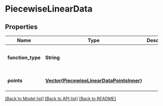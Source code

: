# PiecewiseLinearData

## Properties

Name | Type | Description | Notes
------------ | ------------- | ------------- | -------------
**function_type** | **String** |  | [optional] [default to nothing]
**points** | [**Vector{PiecewiseLinearDataPointsInner}**](PiecewiseLinearDataPointsInner.md) |  | [default to nothing]

[[Back to Model list]](../README.md#models) [[Back to API list]](../README.md#api-endpoints) [[Back to README]](../README.md)
